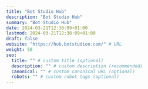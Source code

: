```yaml
---
title: "Bot Studio Hub"
description: "Bot Studio Hub"
summary: "Bot Studio Hub"
date: 2024-03-21T12:38:09+01:00
lastmod: 2024-03-21T12:38:09+01:00
draft: false
website: "https://hub.botstudioo.com/" # URL
weight: 50
seo:
  title: "" # custom title (optional)
  description: "" # custom description (recommended)
  canonical: "" # custom canonical URL (optional)
  robots: "" # custom robot tags (optional)
---
```

